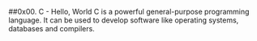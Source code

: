 ##0x00. C - Hello, World
C is a powerful general-purpose programming language. It can be used to develop software like operating systems, databases and compilers.
